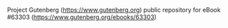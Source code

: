Project Gutenberg (https://www.gutenberg.org) public repository for eBook #63303 (https://www.gutenberg.org/ebooks/63303)
